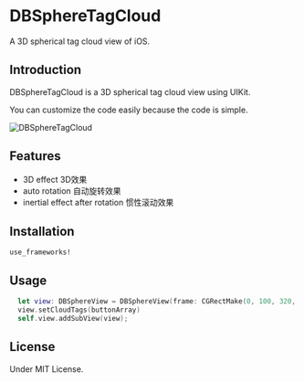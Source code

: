 DBSphereTagCloud
================

A 3D spherical tag cloud view of iOS.

## Introduction

DBSphereTagCloud is a 3D spherical tag cloud view using UIKit.

You can customize the code easily because the code is simple.

![DBSphereTagCloud](https://raw.githubusercontent.com/dongxinb/DBSphereTagCloud/master/SCREENSHOT.gif)

## Features

* 3D effect 3D效果
* auto rotation 自动旋转效果
* inertial effect after rotation 惯性滚动效果

## Installation

```
use_frameworks!
```

## Usage
```Swift
  let view: DBSphereView = DBSphereView(frame: CGRectMake(0, 100, 320, 320))
  view.setCloudTags(buttonArray)
  self.view.addSubView(view);
```

## License

Under MIT License.
